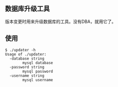 ## 数据库升级工具

版本变更时用来升级数据库的工具。没有DBA，就用它了。

## 使用

```-
$ ./updater -h
Usage of ./updater:
  -database string
        mysql database
  -password string
        mysql password
  -username string
        mysql username
```

